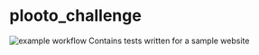 # plooto_challenge
![example workflow](https://github.com/github/docs/actions/workflows/main.yml/badge.svg)
Contains tests written for a sample website

